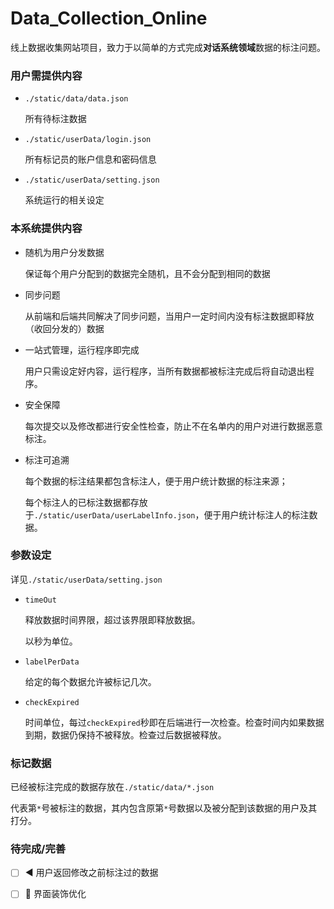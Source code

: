 # Data_Collection_Online
线上数据收集网站项目，致力于以简单的方式完成**对话系统领域**数据的标注问题。

### 用户需提供内容

- `./static/data/data.json`

  所有待标注数据

- `./static/userData/login.json`

  所有标记员的账户信息和密码信息

- `./static/userData/setting.json`

  系统运行的相关设定



### 本系统提供内容

- 随机为用户分发数据

  保证每个用户分配到的数据完全随机，且不会分配到相同的数据

- 同步问题

  从前端和后端共同解决了同步问题，当用户一定时间内没有标注数据即释放（收回分发的）数据

- 一站式管理，运行程序即完成

  用户只需设定好内容，运行程序，当所有数据都被标注完成后将自动退出程序。

- 安全保障

  每次提交以及修改都进行安全性检查，防止不在名单内的用户对进行数据恶意标注。

- 标注可追溯

  每个数据的标注结果都包含标注人，便于用户统计数据的标注来源；

  每个标注人的已标注数据都存放于`./static/userData/userLabelInfo.json`，便于用户统计标注人的标注数据。



### 参数设定

详见`./static/userData/setting.json`

- `timeOut`

  释放数据时间界限，超过该界限即释放数据。

  以秒为单位。

- `labelPerData`

  给定的每个数据允许被标记几次。

- `checkExpired`

  时间单位，每过`checkExpired`秒即在后端进行一次检查。检查时间内如果数据到期，数据仍保持不被释放。检查过后数据被释放。



### 标记数据

已经被标注完成的数据存放在`./static/data/*.json`

代表第`*`号被标注的数据，其内包含原第`*`号数据以及被分配到该数据的用户及其打分。



### 待完成/完善

- [ ] :arrow_backward: 用户返回修改之前标注过的数据
- [ ] :christmas_tree: 界面装饰优化

